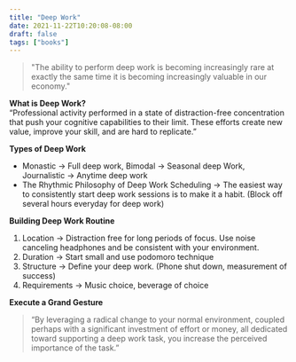 ```yaml
---
title: "Deep Work"
date: 2021-11-22T10:20:08-08:00
draft: false
tags: ["books"]
---
```



> "The ability to perform deep work is becoming increasingly rare at exactly the same time it is becoming increasingly valuable in our economy."
>

**What is Deep Work?** \
“Professional activity performed in a state of distraction-free concentration that push your cognitive capabilities to their limit. These efforts create new value, improve your skill, and are hard to replicate.”

**Types of Deep Work**
- Monastic → Full deep work, Bimodal → Seasonal deep Work, Journalistic → Anytime deep work
- The Rhythmic Philosophy of Deep Work Scheduling  → The easiest way to consistently start deep work sessions is to make it a habit. (Block off several hours everyday for deep work)


**Building Deep Work Routine**
1. Location → Distraction free for long periods of focus. Use noise canceling headphones and be consistent with your environment.
2. Duration → Start small and use podomoro technique
3. Structure → Define your deep work. (Phone shut down, measurement of success)
4. Requirements → Music choice, beverage of choice

**Execute a Grand Gesture**

> “By leveraging a radical change to your normal environment, coupled perhaps with a significant investment of effort or money, all dedicated toward supporting a deep work task, you increase the perceived importance of the task.”
> 
